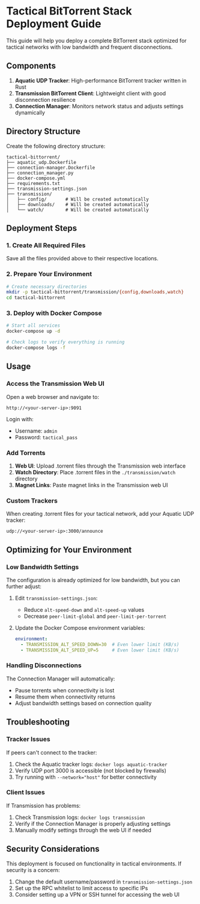 # Tactical BitTorrent Stack Deployment Guide

This guide will help you deploy a complete BitTorrent stack optimized for tactical networks with low bandwidth and frequent disconnections.

## Components

1. **Aquatic UDP Tracker**: High-performance BitTorrent tracker written in Rust
2. **Transmission BitTorrent Client**: Lightweight client with good disconnection resilience
3. **Connection Manager**: Monitors network status and adjusts settings dynamically

## Directory Structure

Create the following directory structure:
```
tactical-bittorrent/
├── aquatic_udp.Dockerfile
├── connection-manager.Dockerfile
├── connection_manager.py
├── docker-compose.yml
├── requirements.txt
├── transmission-settings.json
├── transmission/
│   ├── config/       # Will be created automatically
│   ├── downloads/    # Will be created automatically
│   └── watch/        # Will be created automatically
```

## Deployment Steps

### 1. Create All Required Files

Save all the files provided above to their respective locations.

### 2. Prepare Your Environment

```bash
# Create necessary directories
mkdir -p tactical-bittorrent/transmission/{config,downloads,watch}
cd tactical-bittorrent
```

### 3. Deploy with Docker Compose

```bash
# Start all services
docker-compose up -d

# Check logs to verify everything is running
docker-compose logs -f
```

## Usage

### Access the Transmission Web UI

Open a web browser and navigate to:
```
http://<your-server-ip>:9091
```

Login with:
- Username: `admin`
- Password: `tactical_pass`

### Add Torrents

1. **Web UI**: Upload .torrent files through the Transmission web interface
2. **Watch Directory**: Place .torrent files in the `./transmission/watch` directory
3. **Magnet Links**: Paste magnet links in the Transmission web UI

### Custom Trackers

When creating .torrent files for your tactical network, add your Aquatic UDP tracker:
```
udp://<your-server-ip>:3000/announce
```

## Optimizing for Your Environment

### Low Bandwidth Settings

The configuration is already optimized for low bandwidth, but you can further adjust:

1. Edit `transmission-settings.json`:
   - Reduce `alt-speed-down` and `alt-speed-up` values
   - Decrease `peer-limit-global` and `peer-limit-per-torrent`

2. Update the Docker Compose environment variables:
   ```yaml
   environment:
     - TRANSMISSION_ALT_SPEED_DOWN=30  # Even lower limit (KB/s)
     - TRANSMISSION_ALT_SPEED_UP=5     # Even lower limit (KB/s)
   ```

### Handling Disconnections

The Connection Manager will automatically:
- Pause torrents when connectivity is lost
- Resume them when connectivity returns
- Adjust bandwidth settings based on connection quality

## Troubleshooting

### Tracker Issues

If peers can't connect to the tracker:
1. Check the Aquatic tracker logs: `docker logs aquatic-tracker`
2. Verify UDP port 3000 is accessible (not blocked by firewalls)
3. Try running with `--network="host"` for better connectivity

### Client Issues

If Transmission has problems:
1. Check Transmission logs: `docker logs transmission`
2. Verify if the Connection Manager is properly adjusting settings
3. Manually modify settings through the web UI if needed

## Security Considerations

This deployment is focused on functionality in tactical environments. If security is a concern:

1. Change the default username/password in `transmission-settings.json`
2. Set up the RPC whitelist to limit access to specific IPs
3. Consider setting up a VPN or SSH tunnel for accessing the web UI
